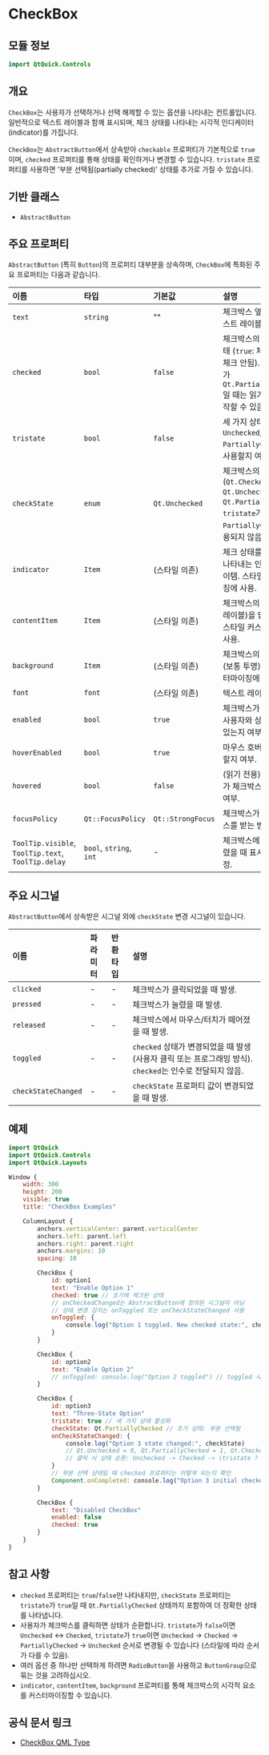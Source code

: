 # CheckBox

## 모듈 정보

```qml
import QtQuick.Controls
```

## 개요

`CheckBox`는 사용자가 선택하거나 선택 해제할 수 있는 옵션을 나타내는 컨트롤입니다. 일반적으로 텍스트 레이블과 함께 표시되며, 체크 상태를 나타내는 시각적 인디케이터(indicator)를 가집니다.

`CheckBox`는 `AbstractButton`에서 상속받아 `checkable` 프로퍼티가 기본적으로 `true`이며, `checked` 프로퍼티를 통해 상태를 확인하거나 변경할 수 있습니다. `tristate` 프로퍼티를 사용하면 '부분 선택됨(partially checked)' 상태를 추가로 가질 수 있습니다.

## 기반 클래스

*   `AbstractButton`

## 주요 프로퍼티

`AbstractButton` (특히 `Button`)의 프로퍼티 대부분을 상속하며, `CheckBox`에 특화된 주요 프로퍼티는 다음과 같습니다.

| 이름        | 타입   | 기본값             | 설명                                                                                               |
| :---------- | :----- | :----------------- | :------------------------------------------------------------------------------------------------- |
| `text`      | `string`| ""               | 체크박스 옆에 표시될 텍스트 레이블.                                                                   |
| `checked`   | `bool` | `false`            | 체크박스의 현재 체크 상태 (`true`: 체크됨, `false`: 체크 안됨). `checkState`가 `Qt.PartiallyChecked`일 때는 읽기 전용으로 동작할 수 있음. |
| `tristate`  | `bool` | `false`            | 세 가지 상태(`Checked`, `Unchecked`, `PartiallyChecked`)를 사용할지 여부.                              |
| `checkState`| `enum` | `Qt.Unchecked`     | 체크박스의 현재 상태 (`Qt.Checked`, `Qt.Unchecked`, `Qt.PartiallyChecked`). `tristate`가 `false`이면 `PartiallyChecked`는 사용되지 않음. |
| `indicator` | `Item` | (스타일 의존)     | 체크 상태를 시각적으로 나타내는 인디케이터 아이템. 스타일 커스터마이징에 사용.                            |
| `contentItem`| `Item`| (스타일 의존)     | 체크박스의 내용(텍스트 레이블)을 담는 아이템. 스타일 커스터마이징에 사용.                              |
| `background`| `Item`| (스타일 의존)     | 체크박스의 배경 아이템 (보통 투명). 스타일 커스터마이징에 사용.                                      |
| `font`      | `font` | (스타일 의존)     | 텍스트 레이블의 글꼴.                                                                                |
| `enabled`   | `bool` | `true`             | 체크박스가 활성화되어 사용자와 상호작용할 수 있는지 여부.                                              |
| `hoverEnabled`|`bool`| `true`             | 마우스 호버 효과를 사용할지 여부.                                                                    |
| `hovered`   | `bool` | `false`            | (읽기 전용) 마우스 커서가 체크박스 위에 있는지 여부.                                                   |
| `focusPolicy`| `Qt::FocusPolicy`| `Qt::StrongFocus` | 체크박스가 키보드 포커스를 받는 방식.                                                              |
| `ToolTip.visible`, `ToolTip.text`, `ToolTip.delay` | `bool`, `string`, `int` | - | 체크박스에 마우스를 올렸을 때 표시될 툴팁 설정.                                                        |

## 주요 시그널

`AbstractButton`에서 상속받은 시그널 외에 `checkState` 변경 시그널이 있습니다.

| 이름              | 파라미터 | 반환타입 | 설명                                                                                    |
| :---------------- | :------- | :------- | :-------------------------------------------------------------------------------------- |
| `clicked`         | -        | -        | 체크박스가 클릭되었을 때 발생.                                                           |
| `pressed`         | -        | -        | 체크박스가 눌렸을 때 발생.                                                               |
| `released`        | -        | -        | 체크박스에서 마우스/터치가 떼어졌을 때 발생.                                                |
| `toggled`         | -        | -        | `checked` 상태가 변경되었을 때 발생 (사용자 클릭 또는 프로그래밍 방식). `checked`는 인수로 전달되지 않음. |
| `checkStateChanged`| -       | -        | `checkState` 프로퍼티 값이 변경되었을 때 발생.                                             |

## 예제

```qml
import QtQuick
import QtQuick.Controls
import QtQuick.Layouts

Window {
    width: 300
    height: 200
    visible: true
    title: "CheckBox Examples"

    ColumnLayout {
        anchors.verticalCenter: parent.verticalCenter
        anchors.left: parent.left
        anchors.right: parent.right
        anchors.margins: 10
        spacing: 10

        CheckBox {
            id: option1
            text: "Enable Option 1"
            checked: true // 초기에 체크된 상태
            // onCheckedChanged는 AbstractButton에 정의된 시그널이 아님
            // 상태 변경 감지는 onToggled 또는 onCheckStateChanged 사용
            onToggled: {
                console.log("Option 1 toggled. New checked state:", checked)
            }
        }

        CheckBox {
            id: option2
            text: "Enable Option 2"
            // onToggled: console.log("Option 2 toggled") // toggled 시그널 사용 가능
        }

        CheckBox {
            id: option3
            text: "Three-State Option"
            tristate: true // 세 가지 상태 활성화
            checkState: Qt.PartiallyChecked // 초기 상태: 부분 선택됨
            onCheckStateChanged: {
                console.log("Option 3 state changed:", checkState)
                // Qt.Unchecked = 0, Qt.PartiallyChecked = 1, Qt.Checked = 2
                // 클릭 시 상태 순환: Unchecked -> Checked -> (tristate ? PartiallyChecked -> Unchecked : Unchecked)
            }
            // 부분 선택 상태일 때 checked 프로퍼티는 어떻게 되는지 확인
            Component.onCompleted: console.log("Option 3 initial checked:", checked) // 부분 선택 시 false일 수 있음
        }

        CheckBox {
            text: "Disabled CheckBox"
            enabled: false
            checked: true
        }
    }
}
```

## 참고 사항

*   `checked` 프로퍼티는 `true`/`false`만 나타내지만, `checkState` 프로퍼티는 `tristate`가 `true`일 때 `Qt.PartiallyChecked` 상태까지 포함하여 더 정확한 상태를 나타냅니다.
*   사용자가 체크박스를 클릭하면 상태가 순환합니다. `tristate`가 `false`이면 `Unchecked` <-> `Checked`, `tristate`가 `true`이면 `Unchecked` -> `Checked` -> `PartiallyChecked` -> `Unchecked` 순서로 변경될 수 있습니다 (스타일에 따라 순서가 다를 수 있음).
*   여러 옵션 중 하나만 선택하게 하려면 `RadioButton`을 사용하고 `ButtonGroup`으로 묶는 것을 고려하십시오.
*   `indicator`, `contentItem`, `background` 프로퍼티를 통해 체크박스의 시각적 요소를 커스터마이징할 수 있습니다. 

## 공식 문서 링크

*   [CheckBox QML Type ](https://doc.qt.io/qt-6/qml-qtquick-controls-checkbox.html) 